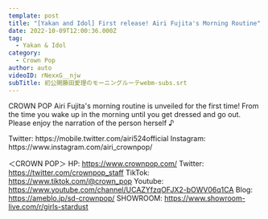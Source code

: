 ```yaml
---
template: post
title: "[Yakan and Idol] First release! Airi Fujita's Morning Routine"
date: 2022-10-09T12:00:36.000Z
tag:
  - Yakan & Idol
category:
  - Crown Pop
author: auto
videoID: rNexxG__njw
subTitle: 初公開藤田愛理のモーニングルーテwebm-subs.srt
---
```

CROWN POP Airi Fujita's morning routine is unveiled for the first time!
From the time you wake up in the morning until you get dressed and go out. Please enjoy the narration of the person herself ♪

<Fujita Airi>
Twitter: https://mobile.twitter.com/airi524official
Instagram: https://www.instagram.com/airi_crownpop/

＜CROWN POP＞
HP: https://www.crownpop.com/
Twitter: https://twitter.com/crownpop_staff
TikTok: https://www.tiktok.com/@crown_pop
Youtube: https://www.youtube.com/channel/UCAZYfzqOFJX2-bOWV06q1CA
Blog: https://ameblo.jp/sd-crownpop/
SHOWROOM: https://www.showroom-live.com/r/girls-stardust